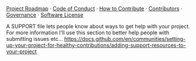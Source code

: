 [Project Roadmap](./PROJECT_ROADMAP.md) · [Code of Conduct](./CODE_OF_CONDUCT.md) · [How to Contribute](./HOW_TO_CONTRIBUTE.md) · [Contributors](./CONTRIBUTORS.md) · [Governance](./GOVERNANCE.md) · [Software License](./LICENSE)

A SUPPORT file lets people know about ways to get help with your project. For more information
I'll use this section to better help people with submitting issues etc...
https://docs.github.com/en/communities/setting-up-your-project-for-healthy-contributions/adding-support-resources-to-your-project
